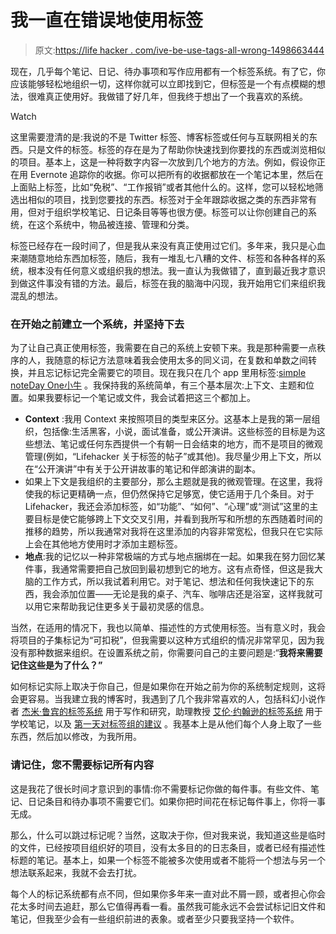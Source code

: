 # 我一直在错误地使用标签

> 原文:[https://life hacker . com/ive-be-use-tags-all-wrong-1498663444](https://lifehacker.com/ive-been-using-tags-all-wrong-1498663444)

现在，几乎每个笔记、日记、待办事项和写作应用都有一个标签系统。有了它，你应该能够轻松地组织一切，这样你就可以立即找到它，但标签是一个有点模糊的想法，很难真正使用好。我做错了好几年，但我终于想出了一个我喜欢的系统。

Watch

这里需要澄清的是:我说的不是 Twitter 标签、博客标签或任何与互联网相关的东西。只是文件的标签。标签的存在是为了帮助你快速找到你要找的东西或浏览相似的项目。基本上，这是一种将数字内容一次放到几个地方的方法。例如，假设你正在用 Evernote 追踪你的收据。你可以把所有的收据都放在一个笔记本里，然后在上面贴上标签，比如“免税”、“工作报销”或者其他什么的。这样，您可以轻松地筛选出相似的项目，找到您要找的东西。标签对于全年跟踪收据之类的东西非常有用，但对于组织学校笔记、日记条目等等也很方便。标签可以让你创建自己的系统，在这个系统中，物品被连接、管理和分类。

标签已经存在一段时间了，但是我从来没有真正使用过它们。多年来，我只是心血来潮随意地给东西加标签，随后，我有一堆乱七八糟的文件、标签和各种各样的系统，根本没有任何意义或组织我的想法。我一直认为我做错了，直到最近我才意识到做这件事没有错的方法。最后，标签在我的脑海中闪现，我开始用它们来组织我混乱的想法。

### 在开始之前建立一个系统，并坚持下去

为了让自己真正使用标签，我需要在自己的系统上安顿下来。我是那种需要一点秩序的人，我随意的标记方法意味着我会使用太多的同义词，在复数和单数之间转换，并且忘记标记完全需要它的项目。现在我只在几个 app 里用标签:[simple note](http://simplenote.com/)[Day One](http://dayoneapp.com/)[小牛](http://www.apple.com/osx/) 。我保持我的系统简单，有三个基本层次:上下文、主题和位置。如果我要标记一个笔记或文件，我会试着把这三个都加上。

*   **Context** :我用 Context 来按照项目的类型来区分。这基本上是我的第一层组织，包括像:生活黑客，小说，面试准备，或公开演讲。这些标签的目标是为这些想法、笔记或任何东西提供一个有朝一日会结束的地方，而不是项目的微观管理(例如，“Lifehacker 关于标签的帖子”或其他)。我尽量少用上下文，所以在“公开演讲”中有关于公开讲故事的笔记和伴郎演讲的副本。
*   如果上下文是我组织的主要部分，那么主题就是我的微观管理。在这里，我将使我的标记更精确一点，但仍然保持它足够宽，使它适用于几个条目。对于 Lifehacker，我还会添加标签，如“功能”、“如何”、“心理”或“测试”这里的主要目标是使它能够跨上下文交叉引用，并看到我所写和所想的东西随着时间的推移的趋势，所以我通常对我将在这里添加的内容非常宽松，但我只在它实际上会在其他地方使用时才添加主题标签。
*   **地点**:我的记忆以一种非常极端的方式与地点捆绑在一起。如果我在努力回忆某件事，我通常需要把自己放回到最初想到它的地方。这有点奇怪，但这是我大脑的工作方式，所以我试着利用它。对于笔记、想法和任何我快速记下的东西，我会添加位置——无论是我的桌子、汽车、咖啡店还是浴室，这样我就可以用它来帮助我记住更多关于最初灵感的信息。

当然，在适用的情况下，我也以简单、描述性的方式使用标签。当有意义时，我会将项目的子集标记为“可扣税”，但我需要以这种方式组织的情况非常罕见，因为我没有那种数据来组织。在设置系统之前，你需要问自己的主要问题是:“**我将来需要记住这些是为了什么？”**

如何标记实际上取决于你自己，但是如果你在开始之前为你的系统制定规则，这将会更容易。当我建立我的博客时，我遇到了几个我非常喜欢的人，包括科幻小说作者 [杰米·鲁宾的标签系统](http://www.jamierubin.net/2013/01/29/going-paperless-a-closer-look-at-how-i-organize-my-notes-in-evernote/) 用于写作和研究，助理教授 [艾伦·约翰逊的标签系统](http://thisisallan.com/2012/12/27/taggingconvetions/) 用于学校笔记，以及 [第一天对标签组的建议](http://dayoneapp.com/journal-series/journal-organization-tags-markdown/) 。我基本上是从他们每个人身上取了一些东西，然后加以修改，为我所用。

### 请记住，您不需要标记所有内容

这是我花了很长时间才意识到的事情:你不需要标记你做的每件事。有些文件、笔记、日记条目和待办事项不需要它们。如果你把时间花在标记每件事上，你将一事无成。

那么，什么可以跳过标记呢？当然，这取决于你，但对我来说，我知道这些是临时的文件，已经按项目组织好的项目，没有太多目的的日志条目，或者已经有描述性标题的笔记。基本上，如果一个标签不能被多次使用或者不能将一个想法与另一个想法联系起来，我就不会去打扰。

每个人的标记系统都有点不同，但如果你多年来一直对此不屑一顾，或者担心你会花太多时间去追赶，那么它值得再看一看。虽然我可能永远不会尝试标记旧文件和笔记，但我至少会有一些组织前进的表象。或者至少只要我坚持一个软件。